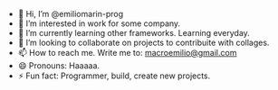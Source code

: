 - 👋 Hi, I’m @emiliomarin-prog
- 👀 I’m interested in work for some company.
- 🌱 I’m currently learning other frameworks. Learning everyday.
- 💞️ I’m looking to collaborate on projects to contribuite with collages.
- 📫 How to reach me. Write me to: macroemilio@gmail.com
- 😄 Pronouns: Haaaaa.
- ⚡ Fun fact: Programmer, build, create new projects.

<!---
emiliomarin-prog/emiliomarin-prog is a ✨ special ✨ repository because its `README.md` (this file) appears on your GitHub profile.
You can click the Preview link to take a look at your changes.
--->
